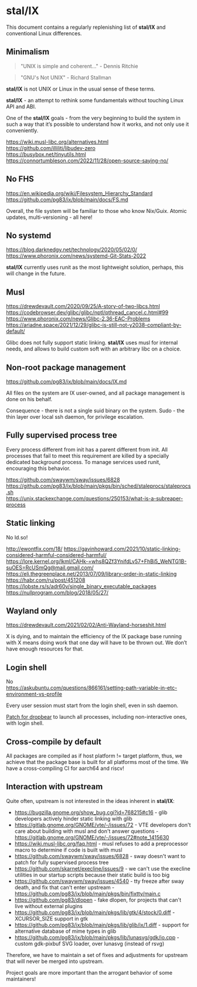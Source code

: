 # stal/IX


This document contains a regularly replenishing list of **stal/IX** and conventional Linux differences.

## Minimalism

> "UNIX is simple and coherent..." - Dennis Ritchie

> "GNU's Not UNIX" -  Richard Stallman

**stal/IX** is not UNIX or Linux in the usual sense of these terms.

**stal/IX** - an attempt to rethink some fundamentals without touching Linux API and ABI.

One of the **stal/IX** goals - from the very beginning to build the system in such a way that it’s possible to understand how it works, and not only use it conveniently.

https://wiki.musl-libc.org/alternatives.html<br>
https://github.com/illiliti/libudev-zero<br>
https://busybox.net/tinyutils.html<br>
https://connortumbleson.com/2022/11/28/open-source-saying-no/

## No FHS

https://en.wikipedia.org/wiki/Filesystem_Hierarchy_Standard<br>
https://github.com/pg83/ix/blob/main/docs/FS.md

Overall, the file system will be familiar to those who know Nix/Guix. Atomic updates, multi-versioning - all here!

## No systemd

https://blog.darknedgy.net/technology/2020/05/02/0/<br>
https://www.phoronix.com/news/systemd-Git-Stats-2022

**stal/IX** currently uses runit as the most lightweight solution, perhaps, this will change in the future.

## Musl

https://drewdevault.com/2020/09/25/A-story-of-two-libcs.html<br>
https://codebrowser.dev/glibc/glibc/nptl/pthread_cancel.c.html#99<br>
https://www.phoronix.com/news/Glibc-2.36-EAC-Problems
https://ariadne.space/2021/12/29/glibc-is-still-not-y2038-compliant-by-default/

Glibc does not fully support static linking. **stal/IX** uses musl for internal needs, and allows to build custom soft with an arbitrary libc on a choice.

## Non-root package management

https://github.com/pg83/ix/blob/main/docs/IX.md

All files on the system are IX user-owned, and all package management is done on his behalf.

Consequence - there is not a single suid binary on the system. Sudo - the thin layer over local ssh daemon, for privilege escalation.

## Fully supervised process tree

Every process different from init has a parent different from init. All processes that fail to meet this requirement are killed by a specially dedicated background process. To manage services used runit, encouraging this behavior.

https://github.com/swaywm/sway/issues/6828<br>
https://github.com/pg83/ix/blob/main/pkgs/bin/sched/staleprocs/staleprocs.sh<br>
https://unix.stackexchange.com/questions/250153/what-is-a-subreaper-process

## Static linking

No ld.so!

http://ewontfix.com/18/
https://gavinhoward.com/2021/10/static-linking-considered-harmful-considered-harmful/<br>
https://lore.kernel.org/lkml/CAHk-=whs8QZf3YnifdLv57+FhBi5_WeNTG1B-suOES=RcUSmQg@mail.gmail.com/<br>
https://eli.thegreenplace.net/2013/07/09/library-order-in-static-linking<br>
https://habr.com/ru/post/451208<br>
https://lobste.rs/s/adr60v/single_binary_executable_packages<br>
https://nullprogram.com/blog/2018/05/27/<br>

## Wayland only

https://drewdevault.com/2021/02/02/Anti-Wayland-horseshit.html

X is dying, and to maintain the efficiency of the IX package base running with X means doing work that one day will have to be thrown out. We don’t have enough resources for that.

## Login shell

No<br>
https://askubuntu.com/questions/866161/setting-path-variable-in-etc-environment-vs-profile

Every user session must start from the login shell, even in ssh daemon.

[Patch for dropbear](https://github.com/pg83/ix/blob/main/pkgs/bin/dropbear/ix.sh#L7) to launch all processes, including non-interactive ones, with login shell.

## Cross-compile by default

All packages are compiled as if host platform != target platform, thus, we achieve that the package base is built for all platforms most of the time. We have a cross-compiling CI for aarch64 and riscv!

## Interaction with upstream

Quite often, upstream is not interested in the ideas inherent in **stal/IX**:

* https://bugzilla.gnome.org/show_bug.cgi?id=768215#c16 - glib developers actively hinder static linking with glib
* https://gitlab.gnome.org/GNOME/vte/-/issues/72 - VTE developers don't care about building with musl and don't answer questions - https://gitlab.gnome.org/GNOME/vte/-/issues/72#note_1415630
* https://wiki.musl-libc.org/faq.html - musl refuses to add a preprocessor macro to determine if code is built with musl
* https://github.com/swaywm/sway/issues/6828 - sway doesn't want to patch for fully supervised process tree
* https://github.com/skarnet/execline/issues/9 - we can't use the execline utilities in our startup scripts because their static build is too big
* https://github.com/swaywm/sway/issues/4540 - tty freeze after sway death, and fix that can't enter upstream - https://github.com/pg83/ix/blob/main/pkgs/bin/fixtty/main.c
* https://github.com/pg83/dlopen - fake dlopen, for projects that can't live without external plugins
* https://github.com/pg83/ix/blob/main/pkgs/lib/gtk/4/stock/0.diff - XCURSOR_SIZE support in gtk
* https://github.com/pg83/ix/blob/main/pkgs/lib/glib/ix/1.diff - support for alternative database of mime types in glib
* https://github.com/pg83/ix/blob/main/pkgs/lib/lunasvg/gdk/io.cpp - custom gdk-pixbuf SVG loader, over lunasvg (instead of rsvg)

Therefore, we have to maintain a set of fixes and adjustments for upstream that will never be merged into upstream.

Project goals are more important than the arrogant behavior of some maintainers!

[# TODO(pg83): cc/c++ override]: <> (This is a comment, it will not be included)
